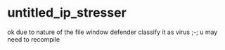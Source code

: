# untitled_ip_stresser
ok due to nature of the file window defender classify it as virus ;-; u may need to recompile
